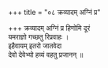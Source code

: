 +++
title = "०८ क्रव्यादम् अग्निं प्र"

+++
क्रव्यादम् अग्निं प्र हिणोमि दूरं  
यमराज्ञो गच्छतु रिप्रवाहः ।  
इहैवायम् इतरो जातवेदा  
देवो देवेभ्यो हव्यं वहतु प्रजानन् ॥